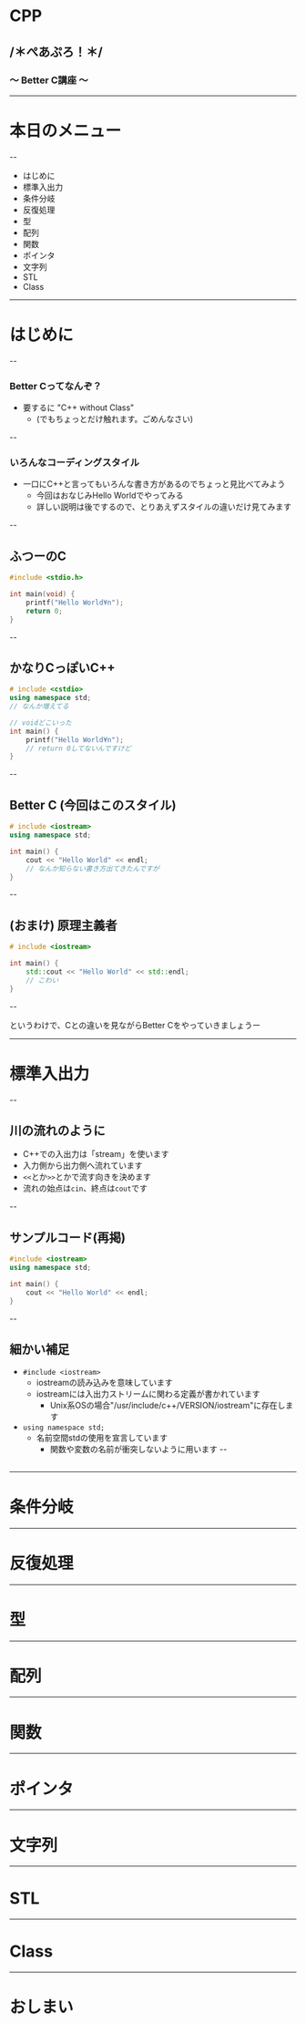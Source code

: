 # CPP
## /＊ぺあぷろ！＊/
### 〜 Better C講座 〜

---

# 本日のメニュー

--

* はじめに
* 標準入出力
* 条件分岐
* 反復処理
* 型
* 配列
* 関数
* ポインタ
* 文字列
* STL
* Class

---

# はじめに

--

### Better Cってなんぞ？
* 要するに "C++ without Class"
	* (でもちょっとだけ触れます。ごめんなさい)

--

### いろんなコーディングスタイル
* 一口にC++と言ってもいろんな書き方があるのでちょっと見比べてみよう
	* 今回はおなじみHello Worldでやってみる
	* 詳しい説明は後でするので、とりあえずスタイルの違いだけ見てみます

--

## ふつーのC
```c:hello.c
#include <stdio.h>

int main(void) {
	printf("Hello World¥n");
	return 0;
}
```

--

## かなりCっぽいC++

```c++:hello.cpp
# include <cstdio>
using namespace std;
// なんか増えてる

// voidどこいった
int main() {
	printf("Hello World¥n");
	// return 0してないんですけど
}
```

--

## Better C (今回はこのスタイル)

```c++:hello.cpp
# include <iostream>
using namespace std;

int main() {
	cout << "Hello World" << endl;
	// なんか知らない書き方出てきたんですが
}
```

--

## (おまけ) 原理主義者

```c++:hello.cpp
# include <iostream>

int main() {
	std::cout << "Hello World" << std::endl;
	// こわい
}
```

--

というわけで、Cとの違いを見ながらBetter Cをやっていきましょうー

---

# 標準入出力

--

## 川の流れのように
* C++での入出力は「stream」を使います
* 入力側から出力側へ流れています
* `<<`とか`>>`とかで流す向きを決めます
* 流れの始点は`cin`、終点は`cout`です

--

## サンプルコード(再掲)

```c++:hello.cpp
#include <iostream>
using namespace std;

int main() {
	cout << "Hello World" << endl;	
}
```

--

## 細かい補足
* `#include <iostream>`
	* iostreamの読み込みを意味しています
	* iostreamには入出力ストリームに関わる定義が書かれています
		* Unix系OSの場合"/usr/include/c++/VERSION/iostream"に存在します
* `using namespace std;`
	* 名前空間stdの使用を宣言しています
		* 関数や変数の名前が衝突しないように用います
--

## 

---

# 条件分岐

---

# 反復処理

---

# 型

---

# 配列

---

# 関数

---

# ポインタ

---

# 文字列

---

# STL

---

# Class

---

# おしまい
